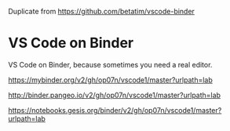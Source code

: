 Duplicate from https://github.com/betatim/vscode-binder

# VS Code on Binder

VS Code on Binder, because sometimes you need a real editor.

https://mybinder.org/v2/gh/op07n/vscode1/master?urlpath=lab

http://binder.pangeo.io/v2/gh/op07n/vscode1/master?urlpath=lab

https://notebooks.gesis.org/binder/v2/gh/op07n/vscode1/master?urlpath=lab
